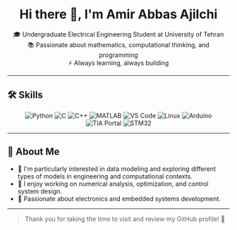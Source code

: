 <h1 align="center">Hi there 👋, I'm Amir Abbas Ajilchi</h1>

<p align="center">
🎓 Undergraduate Electrical Engineering Student at University of Tehran<br>
📚 Passionate about mathematics, computational thinking, and programming<br>
⚡ Always learning, always building
</p>

---

## 🛠️ Skills

<div align="center">

![Python](https://img.shields.io/badge/-Python-3776AB?style=for-the-badge&logo=python&logoColor=white)
![C](https://img.shields.io/badge/-C-00599C?style=for-the-badge&logo=c&logoColor=white)
![C++](https://img.shields.io/badge/-C++-00599C?style=for-the-badge&logo=cplusplus&logoColor=white)
![MATLAB](https://img.shields.io/badge/-MATLAB-0076A8?style=for-the-badge&logo=mathworks&logoColor=white)
![VS Code](https://img.shields.io/badge/-VS%20Code-007ACC?style=for-the-badge&logo=visual-studio-code&logoColor=white)
![Linux](https://img.shields.io/badge/-Linux-FCC624?style=for-the-badge&logo=linux&logoColor=black)
![Arduino](https://img.shields.io/badge/-Arduino-00979D?style=for-the-badge&logo=arduino&logoColor=white)
![TIA Portal](https://img.shields.io/badge/-TIA%20Portal-003466?style=for-the-badge&logo=siemens&logoColor=white)
![STM32](https://img.shields.io/badge/-STM32-03234B?style=for-the-badge&logo=stmicroelectronics&logoColor=white)

</div>

---

## 📌 About Me

- 🎯 I'm particularly interested in data modeling and exploring different types of models in engineering and computational contexts.
- 🧠 I enjoy working on numerical analysis, optimization, and control system design.
- 🤖 Passionate about electronics and embedded systems development.

---

> Thank you for taking the time to visit and review my GitHub profile! 🙏
